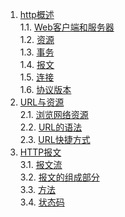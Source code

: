 1. [http概述](./概述.md#http概述)    
 1.1. [Web客户端和服务器](./概述.md#web客户端和服务器)    
 1.2. [资源](./概述.md#资源)    
 1.3. [事务](./概述.md#事务)    
 1.4. [报文](./概述.md#报文)    
 1.5. [连接](./概述.md#连接)    
 1.6. [协议版本](./概述.md#协议版本)    
2. [URL与资源](./URL与资源.md#url与资源)    
 2.1. [浏览网络资源](./URL与资源.md#浏览网络资源)    
 2.2. [URL的语法](./URL与资源.md#URL的语法)    
 2.3. [URL快捷方式](./URL与资源.md#URL快捷方式)    
3. [HTTP报文](./HTTP报文.md#http报文)    
 3.1. [报文流](./HTTP报文.md#报文流)    
 3.2. [报文的组成部分](./HTTP报文.md#报文的组成部分)    
 3.3. [方法](./HTTP报文.md#方法)    
 3.4. [状态码](./HTTP报文.md#状态码)    
